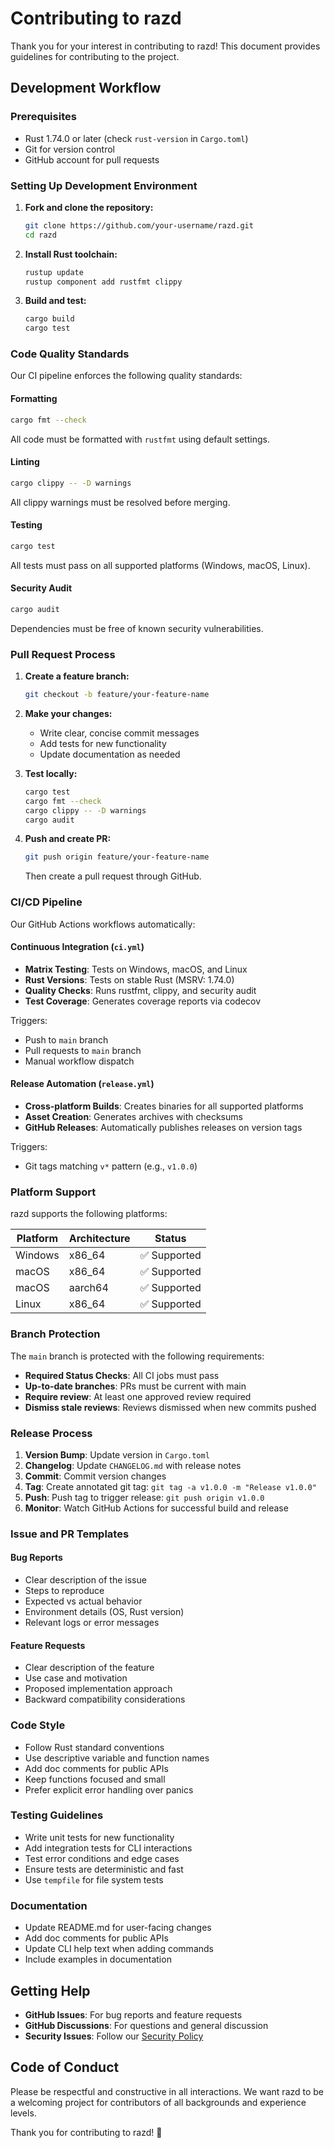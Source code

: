 # Contributing to razd

Thank you for your interest in contributing to razd! This document provides guidelines for contributing to the project.

## Development Workflow

### Prerequisites

- Rust 1.74.0 or later (check `rust-version` in `Cargo.toml`)
- Git for version control
- GitHub account for pull requests

### Setting Up Development Environment

1. **Fork and clone the repository:**
   ```sh
   git clone https://github.com/your-username/razd.git
   cd razd
   ```

2. **Install Rust toolchain:**
   ```sh
   rustup update
   rustup component add rustfmt clippy
   ```

3. **Build and test:**
   ```sh
   cargo build
   cargo test
   ```

### Code Quality Standards

Our CI pipeline enforces the following quality standards:

#### Formatting
```sh
cargo fmt --check
```
All code must be formatted with `rustfmt` using default settings.

#### Linting
```sh
cargo clippy -- -D warnings
```
All clippy warnings must be resolved before merging.

#### Testing
```sh
cargo test
```
All tests must pass on all supported platforms (Windows, macOS, Linux).

#### Security Audit
```sh
cargo audit
```
Dependencies must be free of known security vulnerabilities.

### Pull Request Process

1. **Create a feature branch:**
   ```sh
   git checkout -b feature/your-feature-name
   ```

2. **Make your changes:**
   - Write clear, concise commit messages
   - Add tests for new functionality
   - Update documentation as needed

3. **Test locally:**
   ```sh
   cargo test
   cargo fmt --check
   cargo clippy -- -D warnings
   cargo audit
   ```

4. **Push and create PR:**
   ```sh
   git push origin feature/your-feature-name
   ```
   Then create a pull request through GitHub.

### CI/CD Pipeline

Our GitHub Actions workflows automatically:

#### Continuous Integration (`ci.yml`)
- **Matrix Testing**: Tests on Windows, macOS, and Linux
- **Rust Versions**: Tests on stable Rust (MSRV: 1.74.0)
- **Quality Checks**: Runs rustfmt, clippy, and security audit
- **Test Coverage**: Generates coverage reports via codecov

Triggers:
- Push to `main` branch
- Pull requests to `main` branch
- Manual workflow dispatch

#### Release Automation (`release.yml`)
- **Cross-platform Builds**: Creates binaries for all supported platforms
- **Asset Creation**: Generates archives with checksums
- **GitHub Releases**: Automatically publishes releases on version tags

Triggers:
- Git tags matching `v*` pattern (e.g., `v1.0.0`)

### Platform Support

razd supports the following platforms:

| Platform | Architecture | Status |
|----------|-------------|--------|
| Windows  | x86_64      | ✅ Supported |
| macOS    | x86_64      | ✅ Supported |
| macOS    | aarch64     | ✅ Supported |
| Linux    | x86_64      | ✅ Supported |

### Branch Protection

The `main` branch is protected with the following requirements:

- **Required Status Checks**: All CI jobs must pass
- **Up-to-date branches**: PRs must be current with main
- **Require review**: At least one approved review required
- **Dismiss stale reviews**: Reviews dismissed when new commits pushed

### Release Process

1. **Version Bump**: Update version in `Cargo.toml`
2. **Changelog**: Update `CHANGELOG.md` with release notes
3. **Commit**: Commit version changes
4. **Tag**: Create annotated git tag: `git tag -a v1.0.0 -m "Release v1.0.0"`
5. **Push**: Push tag to trigger release: `git push origin v1.0.0`
6. **Monitor**: Watch GitHub Actions for successful build and release

### Issue and PR Templates

#### Bug Reports
- Clear description of the issue
- Steps to reproduce
- Expected vs actual behavior
- Environment details (OS, Rust version)
- Relevant logs or error messages

#### Feature Requests
- Clear description of the feature
- Use case and motivation
- Proposed implementation approach
- Backward compatibility considerations

### Code Style

- Follow Rust standard conventions
- Use descriptive variable and function names
- Add doc comments for public APIs
- Keep functions focused and small
- Prefer explicit error handling over panics

### Testing Guidelines

- Write unit tests for new functionality
- Add integration tests for CLI interactions
- Test error conditions and edge cases
- Ensure tests are deterministic and fast
- Use `tempfile` for file system tests

### Documentation

- Update README.md for user-facing changes
- Add doc comments for public APIs  
- Update CLI help text when adding commands
- Include examples in documentation

## Getting Help

- **GitHub Issues**: For bug reports and feature requests
- **GitHub Discussions**: For questions and general discussion
- **Security Issues**: Follow our [Security Policy](.github/SECURITY.md)

## Code of Conduct

Please be respectful and constructive in all interactions. We want razd to be a welcoming project for contributors of all backgrounds and experience levels.

Thank you for contributing to razd! 🦀